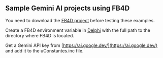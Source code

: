 ## Sample Gemini AI projects using FB4D 

You need to download the [FB4D project](https://github.com/SchneiderInfosystems/FB4D) before testing these examples.

Create a FB4D environment variable in [Delphi](https://www.embarcadero.com/products/delphi/starter) with the full path to the directory where FB4D is located.

Get a Gemini API key from [https://ai.google.dev/](https://ai.google.dev/) and add it to the uConstantes.inc file.

